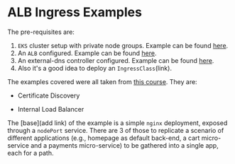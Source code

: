 # ALB Ingress Examples

The pre-requisites are:

1. `EKS` cluster setup with private node groups. Example can be found [here](https://github.com/leouchoa/cheatsheets/blob/main/devops/kubernetes/eksctl_alb/eksctl.md).
2. An `ALB` configured. Example can be found [here](https://github.com/leouchoa/cheatsheets/blob/main/devops/kubernetes/eksctl_alb/deploy_alb.md).
3. An external-dns controller configured. Example can be found [here](https://github.com/leouchoa/cheatsheets/blob/main/devops/kubernetes/eksctl_alb/deploy_external_dns.yaml).
4. Also it's a good idea to deploy an `IngressClass`(link).

The examples covered were all taken from [this course](https://www.udemy.com/course/aws-eks-kubernetes-masterclass-devops-microservices/).
They are:

- Certificate Discovery

- Internal Load Balancer

The [base](add link) of the example is a simple `nginx` deployment, exposed
through a `nodePort` service. There are 3 of those to replicate a scenario
of different applications (e.g., homepage as default back-end, a cart
micro-service and a payments micro-service) to be gathered into a single app,
each for a path.
